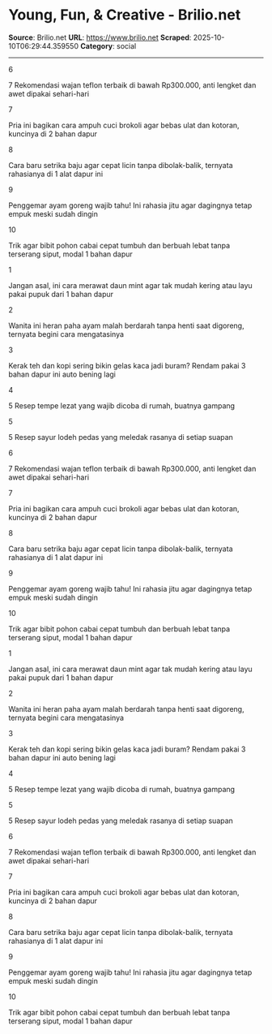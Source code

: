 # Young, Fun, & Creative - Brilio.net

**Source**: Brilio.net
**URL**: https://www.brilio.net
**Scraped**: 2025-10-10T06:29:44.359550
**Category**: social

---

6

7 Rekomendasi wajan teflon terbaik di bawah Rp300.000, anti lengket dan awet dipakai sehari-hari

7

Pria ini bagikan cara ampuh cuci brokoli agar bebas ulat dan kotoran, kuncinya di 2 bahan dapur

8

Cara baru setrika baju agar cepat licin tanpa dibolak-balik, ternyata rahasianya di 1 alat dapur ini

9

Penggemar ayam goreng wajib tahu! Ini rahasia jitu agar dagingnya tetap empuk meski sudah dingin

10

Trik agar bibit pohon cabai cepat tumbuh dan berbuah lebat tanpa terserang siput, modal 1 bahan dapur

1

Jangan asal, ini cara merawat daun mint agar tak mudah kering atau layu pakai pupuk dari 1 bahan dapur

2

Wanita ini heran paha ayam malah berdarah tanpa henti saat digoreng, ternyata begini cara mengatasinya

3

Kerak teh dan kopi sering bikin gelas kaca jadi buram? Rendam pakai 3 bahan dapur ini auto bening lagi

4

5 Resep tempe lezat yang wajib dicoba di rumah, buatnya gampang

5

5 Resep sayur lodeh pedas yang meledak rasanya di setiap suapan

6

7 Rekomendasi wajan teflon terbaik di bawah Rp300.000, anti lengket dan awet dipakai sehari-hari

7

Pria ini bagikan cara ampuh cuci brokoli agar bebas ulat dan kotoran, kuncinya di 2 bahan dapur

8

Cara baru setrika baju agar cepat licin tanpa dibolak-balik, ternyata rahasianya di 1 alat dapur ini

9

Penggemar ayam goreng wajib tahu! Ini rahasia jitu agar dagingnya tetap empuk meski sudah dingin

10

Trik agar bibit pohon cabai cepat tumbuh dan berbuah lebat tanpa terserang siput, modal 1 bahan dapur

1

Jangan asal, ini cara merawat daun mint agar tak mudah kering atau layu pakai pupuk dari 1 bahan dapur

2

Wanita ini heran paha ayam malah berdarah tanpa henti saat digoreng, ternyata begini cara mengatasinya

3

Kerak teh dan kopi sering bikin gelas kaca jadi buram? Rendam pakai 3 bahan dapur ini auto bening lagi

4

5 Resep tempe lezat yang wajib dicoba di rumah, buatnya gampang

5

5 Resep sayur lodeh pedas yang meledak rasanya di setiap suapan

6

7 Rekomendasi wajan teflon terbaik di bawah Rp300.000, anti lengket dan awet dipakai sehari-hari

7

Pria ini bagikan cara ampuh cuci brokoli agar bebas ulat dan kotoran, kuncinya di 2 bahan dapur

8

Cara baru setrika baju agar cepat licin tanpa dibolak-balik, ternyata rahasianya di 1 alat dapur ini

9

Penggemar ayam goreng wajib tahu! Ini rahasia jitu agar dagingnya tetap empuk meski sudah dingin

10

Trik agar bibit pohon cabai cepat tumbuh dan berbuah lebat tanpa terserang siput, modal 1 bahan dapur
